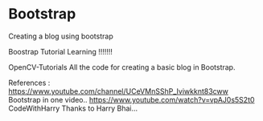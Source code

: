 # Bootstrap
Creating a blog using bootstrap


Boostrap Tutorial 
Learning !!!!!!!

OpenCV-Tutorials
All the code for creating a basic blog in Bootstrap.

References : https://www.youtube.com/channel/UCeVMnSShP_Iviwkknt83cww
Bootstrap in one video.. https://www.youtube.com/watch?v=vpAJ0s5S2t0
CodeWithHarry
Thanks to Harry Bhai... 


